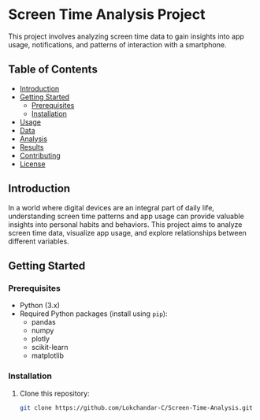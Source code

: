# Screen Time Analysis Project

This project involves analyzing screen time data to gain insights into app usage, notifications, and patterns of interaction with a smartphone.

## Table of Contents

- [Introduction](#introduction)
- [Getting Started](#getting-started)
  - [Prerequisites](#prerequisites)
  - [Installation](#installation)
- [Usage](#usage)
- [Data](#data)
- [Analysis](#analysis)
- [Results](#results)
- [Contributing](#contributing)
- [License](#license)

## Introduction

In a world where digital devices are an integral part of daily life, understanding screen time patterns and app usage can provide valuable insights into personal habits and behaviors. This project aims to analyze screen time data, visualize app usage, and explore relationships between different variables.

## Getting Started

### Prerequisites

- Python (3.x)
- Required Python packages (install using `pip`):
  - pandas
  - numpy
  - plotly
  - scikit-learn
  - matplotlib

### Installation

1. Clone this repository:
   ```sh
   git clone https://github.com/Lokchandar-C/Screen-Time-Analysis.git
